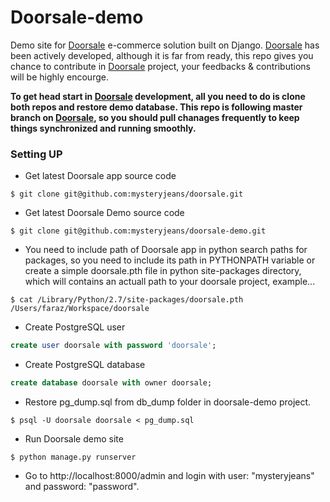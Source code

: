 Doorsale-demo
=============

Demo site for [Doorsale](http://github.com/mysteryjeans/doorsale) e-commerce solution built on Django. [Doorsale](http://github.com/mysteryjeans/doorsale) has been actively developed, although it is far from ready, this repo gives you chance to contribute in [Doorsale](http://github.com/mysteryjeans/doorsale) project, your feedbacks & contributions will be highly encourge.

**To get head start in [Doorsale](http://github.com/mysteryjeans/doorsale) development, all you need to do is clone both repos and restore demo database. This repo is following master branch on [Doorsale](http://github.com/mysteryjeans/doorsale), so you should pull chanages frequently to keep things synchronized and running smoothly.**

### Setting UP

* Get latest Doorsale app source code

```
$ git clone git@github.com:mysteryjeans/doorsale.git
```

* Get latest Doorsale Demo source code

```
$ git clone git@github.com:mysteryjeans/doorsale-demo.git
```

* You need to include path of Doorsale app in python search paths for packages, so you need to include its path in PYTHONPATH variable or create a simple doorsale.pth file in python site-packages directory, which will contains an actuall path to your doorsale project, example...

```
$ cat /Library/Python/2.7/site-packages/doorsale.pth 
/Users/faraz/Workspace/doorsale
```

* Create PostgreSQL user

```sql
create user doorsale with password 'doorsale';
```

* Create PostgreSQL database

```sql
create database doorsale with owner doorsale;
```
 
* Restore pg_dump.sql from db_dump folder in doorsale-demo project.

```
$ psql -U doorsale doorsale < pg_dump.sql
```

* Run Doorsale demo site

```
$ python manage.py runserver
```

* Go to http://localhost:8000/admin and login with user: "mysteryjeans" and password: "password".
